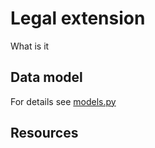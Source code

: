 # Legal extension

What is it

## Data model

For details see [models.py](./models.py)
## Resources

